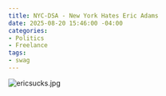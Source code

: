 ```yaml
---
title: NYC-DSA - New York Hates Eric Adams
date: 2025-08-20 15:46:00 -04:00
categories:
- Politics
- Freelance
tags:
- swag
---
```


![ericsucks.jpg](/uploads/ericsucks.jpg)